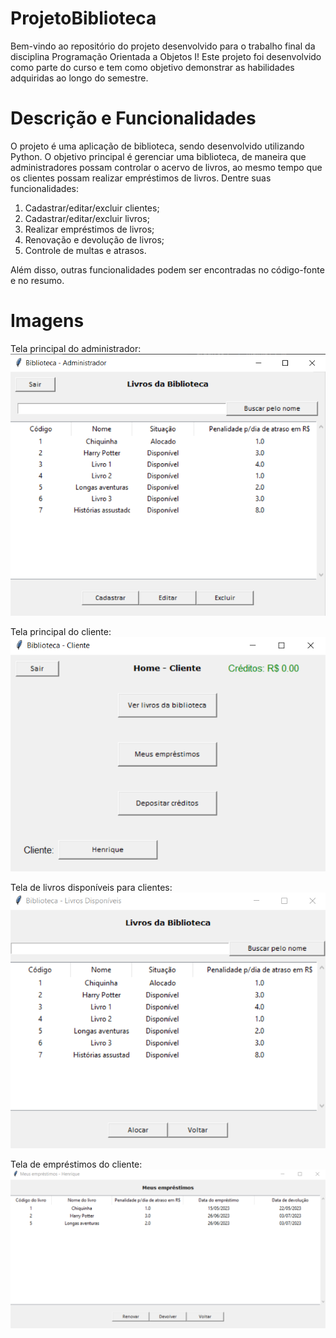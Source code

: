 # ProjetoBiblioteca
Bem-vindo ao repositório do projeto desenvolvido para o trabalho final
da disciplina Programação Orientada a Objetos I! 
Este projeto foi desenvolvido como parte do curso e tem como objetivo demonstrar as 
habilidades adquiridas ao longo do semestre.

# Descrição e Funcionalidades
O projeto é uma aplicação de biblioteca, sendo desenvolvido utilizando Python. O 
objetivo principal é gerenciar uma biblioteca, de maneira que administradores 
possam controlar o acervo de livros, ao mesmo tempo que os clientes possam realizar
empréstimos de livros. Dentre suas funcionalidades:

1. Cadastrar/editar/excluir clientes;
2. Cadastrar/editar/excluir livros;
3. Realizar empréstimos de livros;
4. Renovação e devolução de livros;
5. Controle de multas e atrasos.

Além disso, outras funcionalidades podem ser encontradas no código-fonte e 
no resumo.

# Imagens

Tela principal do administrador: 
![Tela principal administrador](./screenshots/tela_principal_adm.png)

Tela principal do cliente: 
![Tela principal cliente](./screenshots/tela_principal_cliente.png)

Tela de livros disponíveis para clientes: 
![Tela livros disponíveis](./screenshots/livros_disponiveis.png)

Tela de empréstimos do cliente: 
![Tela empréstimos](./screenshots/meus_emprestimos.png)


